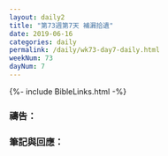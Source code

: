 ```yaml
---
layout: daily2
title: "第73週第7天 補漏拾遺"
date: 2019-06-16
categories: daily
permalink: /daily/wk73-day7-daily.html
weekNum: 73
dayNum: 7
---
```


{%- include BibleLinks.html -%}

### 禱告：

### 筆記與回應：
